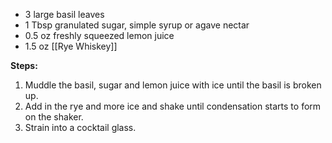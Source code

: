 - 3 large basil leaves
- 1 Tbsp granulated sugar, simple syrup or agave nectar
- 0.5 oz freshly squeezed lemon juice
- 1.5 oz [[Rye Whiskey]]

**Steps:**

1. Muddle the basil, sugar and lemon juice with ice until the basil is broken up. 
2. Add in the rye and more ice and shake until condensation starts to form on the shaker. 
3. Strain into a cocktail glass.
